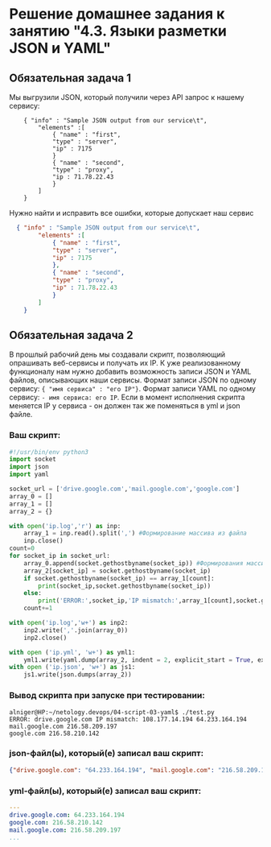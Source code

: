 # Решение домашнее задания к занятию "4.3. Языки разметки JSON и YAML"


## Обязательная задача 1
Мы выгрузили JSON, который получили через API запрос к нашему сервису:
```
    { "info" : "Sample JSON output from our service\t",
        "elements" :[
            { "name" : "first",
            "type" : "server",
            "ip" : 7175 
            }
            { "name" : "second",
            "type" : "proxy",
            "ip : 71.78.22.43
            }
        ]
    }
```
  Нужно найти и исправить все ошибки, которые допускает наш сервис

```json
  { "info" : "Sample JSON output from our service\t",
        "elements" :[
            { "name" : "first",
            "type" : "server",
            "ip" : 7175 
            },
            { "name" : "second",
            "type" : "proxy",
            "ip" : 71.78.22.43
            }
        ]
    }
```



## Обязательная задача 2
В прошлый рабочий день мы создавали скрипт, позволяющий опрашивать веб-сервисы и получать их IP. К уже реализованному функционалу нам нужно добавить возможность записи JSON и YAML файлов, описывающих наши сервисы. Формат записи JSON по одному сервису: `{ "имя сервиса" : "его IP"}`. Формат записи YAML по одному сервису: `- имя сервиса: его IP`. Если в момент исполнения скрипта меняется IP у сервиса - он должен так же поменяться в yml и json файле.

### Ваш скрипт:
```python
#!/usr/bin/env python3
import socket
import json
import yaml

socket_url = ['drive.google.com','mail.google.com','google.com']
array_0 = []
array_1 = []
array_2 = {}

with open('ip.log','r') as inp:
    array_1 = inp.read().split(',') #Формирование массива из файла
    inp.close()
count=0
for socket_ip in socket_url:
    array_0.append(socket.gethostbyname(socket_ip)) #Формирования массива фактического
    array_2[socket_ip] = socket.gethostbyname(socket_ip)
    if socket.gethostbyname(socket_ip) == array_1[count]:
        print(socket_ip,socket.gethostbyname(socket_ip))  
    else:
        print('ERROR:',socket_ip,'IP mismatch:',array_1[count],socket.gethostbyname(socket_ip))
    count+=1

with open('ip.log','w+') as inp2:
    inp2.write(','.join(array_0))
    inp2.close()

with open ('ip.yml', 'w+') as yml1:
    yml1.write(yaml.dump(array_2, indent = 2, explicit_start = True, explicit_end = True))
with open ('ip.json', 'w+') as js1:
    js1.write(json.dumps(array_2))
```

### Вывод скрипта при запуске при тестировании:
```
alniger@HP:~/netology.devops/04-script-03-yaml$ ./test.py
ERROR: drive.google.com IP mismatch: 108.177.14.194 64.233.164.194
mail.google.com 216.58.209.197
google.com 216.58.210.142
```

### json-файл(ы), который(е) записал ваш скрипт:
```json
{"drive.google.com": "64.233.164.194", "mail.google.com": "216.58.209.197", "google.com": "216.58.210.142"}
```

### yml-файл(ы), который(е) записал ваш скрипт:
```yaml
---
drive.google.com: 64.233.164.194
google.com: 216.58.210.142
mail.google.com: 216.58.209.197
...
```


